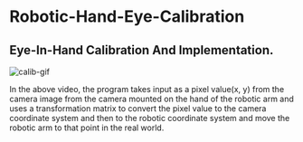 # Robotic-Hand-Eye-Calibration 

## Eye-In-Hand Calibration And Implementation.

![calib-gif](https://user-images.githubusercontent.com/61361845/177278554-c34b9e31-f71e-4e75-add9-f419f62e7550.gif)


In the above video, the  program takes input as a pixel value(x, y) from the camera image from the camera mounted on the hand of the robotic arm and uses a transformation matrix to convert the pixel value to the camera coordinate system and then to the robotic coordinate system and move the robotic arm to that point in the real world.
